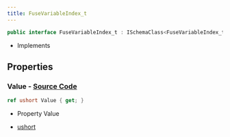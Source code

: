 ```yaml
---
title: FuseVariableIndex_t
---
```


```csharp
public interface FuseVariableIndex_t : ISchemaClass<FuseVariableIndex_t>, ISchemaField, ISchemaClass, INativeHandle
```

- Implements

## Properties

### **Value** - [Source Code](https://github.com/swiftly-solution/swiftlys2/blob/main/managed/src/SwiftlyS2.Generated/Schemas/Interfaces/FuseVariableIndex_t.cs#L16)

```csharp
ref ushort Value { get; }
```

- Property Value

- [ushort](https://learn.microsoft.com/dotnet/api/system.uint16)

